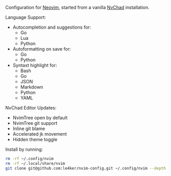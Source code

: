 Configuration for [Neovim](https://github.com/neovim/neovim/releases/tag/v0.9.0), started from a vanilla [NvChad](https://nvchad.com/) installation.

Language Support:
 - Autocompletion and suggestions for:
   - Go
   - Lua
   - Python
 - Autoformatting on save for:
   - Go
   - Python
 - Syntaxt highlight for:
   - Bash
   - Go
   - JSON
   - Markdown
   - Python
   - YAML
 
NvChad Editor Updates:
 - NvimTree open by default
 - NvimTree git support
 - Inline git blame
 - Accelerated jk movement
 - Hidden theme toggle

Install by running:

```bash
rm -rf ~/.config/nvim
rm -rf ~/.local/share/nvim 
git clone git@github.com:le4ker/nvim-config.git ~/.config/nvim --depth 1 && nvim
```
